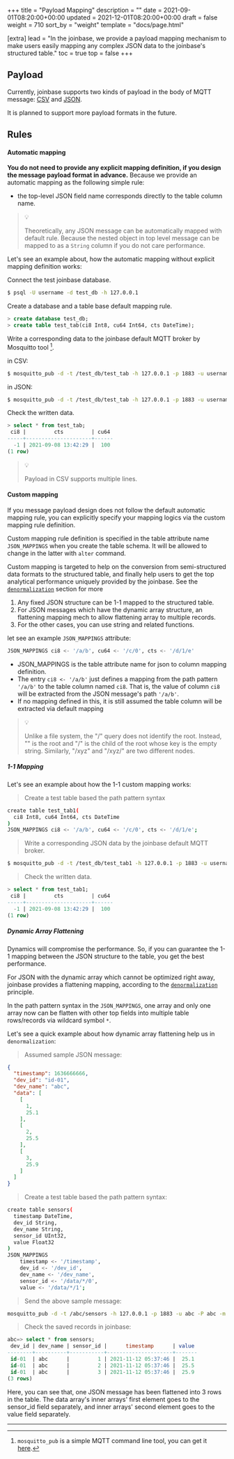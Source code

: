 +++
title = "Payload Mapping"
description = ""
date = 2021-09-01T08:20:00+00:00
updated = 2021-12-01T08:20:00+00:00
draft = false
weight = 710
sort_by = "weight"
template = "docs/page.html"

[extra]
lead = "In the joinbase, we provide a payload mapping mechanism to make users easily mapping any complex JSON data to the joinbase's structured table."
toc = true
top = false
+++

## Payload

Currently, joinbase supports two kinds of payload in the body of MQTT message: [CSV](https://en.wikipedia.org/wiki/Comma-separated_values) and [JSON](https://en.wikipedia.org/wiki/JSON).

It is planned to support more payload formats in the future.

## Rules

#### Automatic mapping

**You do not need to provide any explicit mapping definition, if you design the message payload format in advance.** Because we provide an automatic mapping as the following simple rule:

* the top-level JSON field name corresponds directly to the table column name.

> 💡
>
> Theoretically, any JSON message can be automatically mapped with default rule. Because the nested object in top level message can be mapped to as a `String` column if you do not care performance.


Let's see an example about, how the automatic mapping without explicit mapping definition works:

Connect the test joinbase database.

```bash
$ psql -U username -d test_db -h 127.0.0.1
```

Create a database and a table base default mapping rule.
```sql
> create database test_db;
> create table test_tab(ci8 Int8, cu64 Int64, cts DateTime);
```

Write a corresponding data to the joinbase default MQTT broker by Mosquitto tool [^footnote].

in CSV:
```bash
$ mosquitto_pub -d -t /test_db/test_tab -h 127.0.0.1 -p 1883 -u username -P password -m '-1,123456,2021-09-08T13:42:29+08:00'
```

in JSON:
```bash
$ mosquitto_pub -d -t /test_db/test_tab -h 127.0.0.1 -p 1883 -u username -P password -m '{"ci8":-1,"cu64":123456,"cts":"2021-09-08T13:42:29+08:00"}'
```

Check the written data.
```sql
> select * from test_tab;
 ci8 |         cts         | cu64 
-----+---------------------+------
  -1 | 2021-09-08 13:42:29 |  100
(1 row)
```
> 💡
>
> Payload in CSV supports multiple lines.

#### Custom mapping

If you message payload design does not follow the default automatic mapping rule, you can explicitly specify your mapping logics via the custom mapping rule definition.

Custom mapping rule definition is specified in the table attribute name `JSON_MAPPINGS` when you create the table schema. It will be allowed to change in the latter with `alter` command.

Custom mapping is targeted to help on the conversion from semi-structured data formats to the structured table, and finally help users to get the top analytical performance uniquely provided by the joinbase. See the [`denormalization`](/docs/references/performance/) section for more 

1. Any fixed JSON structure can be 1-1 mapped to the structured table.
2. For JSON messages which have the dynamic array structure, an flattening mapping mech to allow flattening array to multiple records.
3. For the other cases, you can use string and related functions.

let see an example `JSON_MAPPINGS` attribute:

```sql
JSON_MAPPINGS ci8 <- '/a/b', cu64 <- '/c/0', cts <- '/d/1/e'
```

* JSON_MAPPINGS is the table attribute name for json to column mapping definition. 
* The entry `ci8 <- '/a/b'` just defines a mapping from the path pattern `'/a/b'` to the table column named `ci8`. That is, the value of column `ci8` will be extracted from the JSON message's path `'/a/b'`. 
* If no mapping defined in this, it is still assumed the table column will be extracted via default mapping 

> 💡
> 
> Unlike a file system, the "/" query does not identify the root. Instead, "" is the root and "/" is the
child of the root whose key is the empty string. Similarly, "/xyz" and "/xyz/" are two different nodes.


##### 1-1 Mapping

Let's see an example about how the 1-1 custom mapping works:


> Create a test table based the path pattern syntax
```bash
create table test_tab1(
  ci8 Int8, cu64 Int64, cts DateTime
) 
JSON_MAPPINGS ci8 <- '/a/b', cu64 <- '/c/0', cts <- '/d/1/e';
```

> Write a corresponding JSON data by the joinbase default MQTT broker.
```bash
$ mosquitto_pub -d -t /test_db/test_tab1 -h 127.0.0.1 -p 1883 -u username -P password -m '{"a":{"b": -1},"c": [100],"d":["", {"e": "2021-09-08T13:42:29"}]}'
```

> Check the written data.
```sql
> select * from test_tab1;
 ci8 |         cts         | cu64 
-----+---------------------+------
  -1 | 2021-09-08 13:42:29 |  100
(1 row)
```


##### Dynamic Array Flattening

Dynamics will compromise the performance. So, if you can guarantee the 1-1 mapping between the JSON structure to the table, you get the best performance.

For JSON with the dynamic array which cannot be optimized right away, joinbase provides a flattening mapping, according to the [`denormalization`](/docs/references/performance/) principle. 

In the path pattern syntax in the `JSON_MAPPINGS`, one array and only one array now can be flatten with other top fields into multiple table rows/records via wildcard symbol `*`.

Let's see a quick example about how dynamic array flattening help us in `denormalization`:

> Assumed sample JSON message:

```json
{
  "timestamp": 1636666666,
  "dev_id": "id-01",
  "dev_name": "abc",
  "data": [
    [
      1,
      25.1
    ],
    [
      2,
      25.5
    ],
    [
      3,
      25.9
    ]
  ]
}
```

> Create a test table based the path pattern syntax:

```bash
create table sensors(
  timestamp DateTime, 
  dev_id String, 
  dev_name String,
  sensor_id UInt32,
  value Float32
) 
JSON_MAPPINGS 
    timestamp <- '/timestamp', 
    dev_id <- '/dev_id', 
    dev_name <- '/dev_name',
    sensor_id <- '/data/*/0',
    value <- '/data/*/1';    
```

> Send the above sample message:

```bash
mosquitto_pub -d -t /abc/sensors -h 127.0.0.1 -p 1883 -u abc -P abc -m '{"timestamp":1636666666,"dev_id":"id-01","dev_name":"abc","data":[[1,25.1],[2,25.5],[3,25.9]]}'
```

> Check the saved records in joinbase:

```sql
abc=> select * from sensors;
 dev_id | dev_name | sensor_id |      timestamp      | value 
--------+----------+-----------+---------------------+-------
 id-01  | abc      |         1 | 2021-11-12 05:37:46 |  25.1
 id-01  | abc      |         2 | 2021-11-12 05:37:46 |  25.5
 id-01  | abc      |         3 | 2021-11-12 05:37:46 |  25.9
(3 rows)
```

Here, you can see that, one JSON message has been flattened into 3 rows in the table. The data array's inner arrays' first element goes to the sensor_id field separately, and inner arrays' second element goes to the value field separately.


-------------
[^footnote]: `mosquitto_pub` is a simple MQTT command line tool, you can get it [here](https://mosquitto.org/download/).
